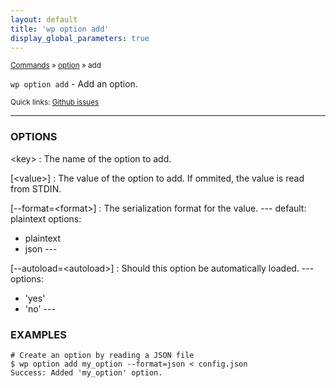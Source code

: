 ```yaml
---
layout: default
title: 'wp option add'
display_global_parameters: true
---
```


<small>[Commands](/commands/) &raquo; [option](/commands/option/) &raquo; add</small>

`wp option add` - Add an option.

<small>Quick links: <a href="https://github.com/wp-cli/wp-cli/issues?q=is%3Aopen+label%3Acommand%3Aoption-add+sort%3Aupdated-desc">Github issues</a></small>

<hr />

### OPTIONS

&lt;key&gt;
: The name of the option to add.

[&lt;value&gt;]
: The value of the option to add. If ommited, the value is read from STDIN.

[\--format=&lt;format&gt;]
: The serialization format for the value.
\---
default: plaintext
options:
  - plaintext
  - json
\---

[\--autoload=&lt;autoload&gt;]
: Should this option be automatically loaded.
\---
options:
  - 'yes'
  - 'no'
\---

### EXAMPLES

    # Create an option by reading a JSON file
    $ wp option add my_option --format=json < config.json
    Success: Added 'my_option' option.



